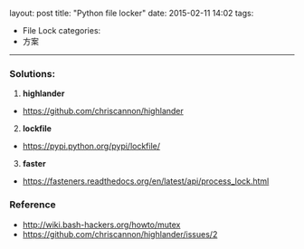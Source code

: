 layout: post
title: "Python file locker"
date: 2015-02-11 14:02
tags:
- File Lock
categories:
- 方案

---

### Solutions:

1. **highlander**
  - <https://github.com/chriscannon/highlander>
2. **lockfile**
  - <https://pypi.python.org/pypi/lockfile/>
3. **faster**
  - <https://fasteners.readthedocs.org/en/latest/api/process_lock.html>


### Reference

- <http://wiki.bash-hackers.org/howto/mutex>
- <https://github.com/chriscannon/highlander/issues/2>

